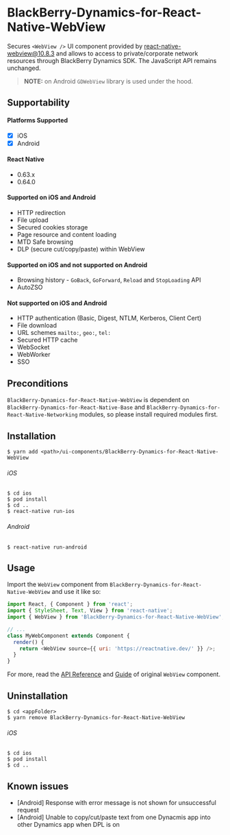 # BlackBerry-Dynamics-for-React-Native-WebView

Secures `<WebView />` UI component provided by [react-native-webview@10.8.3](https://github.com/react-native-webview/react-native-webview) and allows to access to private/corporate network resources through BlackBerry Dynamics SDK. The JavaScript API remains unchanged.

> **NOTE:** on Android `GDWebView` library is used under the hood.

## Supportability

#### Platforms Supported

- [x] iOS
- [x] Android

#### React Native
 - 0.63.x
 - 0.64.0

#### Supported on iOS and Android
 - HTTP redirection
 - File upload
 - Secured cookies storage
 - Page resource and content loading
 - MTD Safe browsing
 - DLP (secure cut/copy/paste) within WebView

 #### Supported on iOS and not supported on Android
 - Browsing history - `GoBack`, `GoForward`, `Reload` and `StopLoading` API
 - AutoZSO

#### Not supported on iOS and Android
 - HTTP authentication (Basic, Digest, NTLM, Kerberos, Client Cert)
 - File download
 - URL schemes `mailto:`, `geo:`, `tel:`
 - Secured HTTP cache
 - WebSocket
 - WebWorker
 - SSO

## Preconditions
`BlackBerry-Dynamics-for-React-Native-WebView` is dependent on `BlackBerry-Dynamics-for-React-Native-Base` and `BlackBerry-Dynamics-for-React-Native-Networking` modules, so please install required modules first.

## Installation

    $ yarn add <path>/ui-components/BlackBerry-Dynamics-for-React-Native-WebView

###### iOS
    $ cd ios
    $ pod install
    $ cd ..
    $ react-native run-ios
###### Android
    $ react-native run-android

## Usage

Import the `WebView` component from `BlackBerry-Dynamics-for-React-Native-WebView` and use it like so:

```javascript
import React, { Component } from 'react';
import { StyleSheet, Text, View } from 'react-native';
import { WebView } from 'BlackBerry-Dynamics-for-React-Native-WebView';

// ...
class MyWebComponent extends Component {
  render() {
    return <WebView source={{ uri: 'https://reactnative.dev/' }} />;
  }
}
```

For more, read the [API Reference](https://github.com/react-native-community/react-native-webview/blob/v10.8.3/docs/Reference.md) and [Guide](https://github.com/react-native-community/react-native-webview/blob/v10.8.3/docs/Guide.md) of original `WebView` component.

## Uninstallation
    $ cd <appFolder>
    $ yarn remove BlackBerry-Dynamics-for-React-Native-WebView

###### iOS
    $ cd ios
    $ pod install
    $ cd ..

## Known issues
 - [Android] Response with error message is not shown for unsuccessful request
 - [Android] Unable to copy/cut/paste text from one Dynacmis app into other Dynamics app when DPL is on
